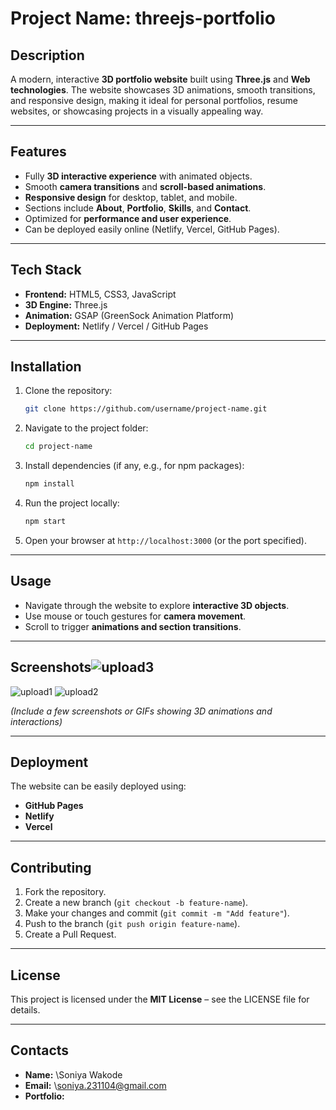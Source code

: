 # Project Name: threejs-portfolio

## Description

A modern, interactive **3D portfolio website** built using **Three.js** and **Web technologies**. The website showcases 3D animations, smooth transitions, and responsive design, making it ideal for personal portfolios, resume websites, or showcasing projects in a visually appealing way.

---

## Features

* Fully **3D interactive experience** with animated objects.
* Smooth **camera transitions** and **scroll-based animations**.
* **Responsive design** for desktop, tablet, and mobile.
* Sections include **About**, **Portfolio**, **Skills**, and **Contact**.
* Optimized for **performance and user experience**.
* Can be deployed easily online (Netlify, Vercel, GitHub Pages).

---

## Tech Stack

* **Frontend:** HTML5, CSS3, JavaScript
* **3D Engine:** Three.js
* **Animation:** GSAP (GreenSock Animation Platform)
* **Deployment:** Netlify / Vercel / GitHub Pages

---

## Installation

1. Clone the repository:

   ```bash
   git clone https://github.com/username/project-name.git
   ```
2. Navigate to the project folder:

   ```bash
   cd project-name
   ```
3. Install dependencies (if any, e.g., for npm packages):

   ```bash
   npm install
   ```
4. Run the project locally:

   ```bash
   npm start
   ```
5. Open your browser at `http://localhost:3000` (or the port specified).

---

## Usage

* Navigate through the website to explore **interactive 3D objects**.
* Use mouse or touch gestures for **camera movement**.
* Scroll to trigger **animations and section transitions**.

---

## Screenshots![upload3](https://github.com/user-attachments/assets/d6bb6e03-0f17-4fcd-b067-9d2da42664df)
![upload1](https://github.com/user-attachments/assets/b9cb333e-6254-4ea6-b6cd-04aa108991a6)
![upload2](https://github.com/user-attachments/assets/97a313c1-8603-4f07-ad12-19389dc75a27)


*(Include a few screenshots or GIFs showing 3D animations and interactions)*

---

## Deployment

The website can be easily deployed using:

* **GitHub Pages**
* **Netlify**
* **Vercel**

---

## Contributing

1. Fork the repository.
2. Create a new branch (`git checkout -b feature-name`).
3. Make your changes and commit (`git commit -m "Add feature"`).
4. Push to the branch (`git push origin feature-name`).
5. Create a Pull Request.

---

## License

This project is licensed under the **MIT License** – see the LICENSE file for details.

---

## Contacts

* **Name:** \Soniya Wakode
* **Email:** \soniya.231104@gmail.com
* **Portfolio:** 



